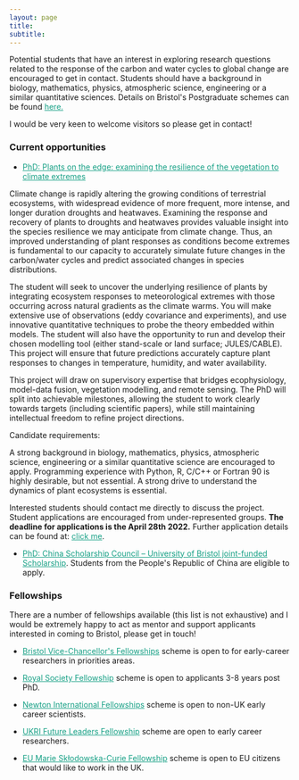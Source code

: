 ```yaml
---
layout: page
title:
subtitle:
---
```

Potential students that have an interest in exploring research questions related to the response of the carbon and water cycles to global change are  encouraged to get in contact. Students should have a background in biology, mathematics, physics, atmospheric science, engineering or a similar quantitative sciences. Details on Bristol's Postgraduate schemes can be found <a href="https://bristol.ac.uk/life-sciences/study/postgraduate/fundedstudentships//" style="color:#16a085">here.</a>

I would be very keen to welcome visitors so please get in contact!

### Current opportunities

- <a href="http://www.bristol.ac.uk/biology/courses/postgraduate/phdstudentships/" style="color:#16a085">PhD: Plants on the edge: examining the resilience of the vegetation to climate extremes</a>

Climate change is rapidly altering the growing conditions of terrestrial ecosystems, with widespread evidence of more frequent, more intense, and longer duration droughts and heatwaves. Examining the response and recovery of plants to droughts and heatwaves provides valuable insight into the species resilience we may anticipate from climate change. Thus, an improved understanding of plant responses as conditions become extremes is fundamental to our capacity to accurately simulate future changes in the carbon/water cycles and predict associated changes in species distributions.

The student will seek to uncover the underlying resilience of plants by integrating ecosystem responses to meteorological extremes with those occurring across natural gradients as the climate warms. You will make extensive use of observations (eddy covariance and experiments), and use innovative quantitative techniques to probe the theory embedded within models. The student will also have the opportunity to run and develop their chosen modelling tool (either stand-scale or land surface; JULES/CABLE). This project will ensure that future predictions accurately capture plant responses to changes in temperature, humidity, and water availability.

This project will draw on supervisory expertise that bridges ecophysiology, model-data fusion, vegetation modelling, and remote sensing. The PhD will split into achievable milestones, allowing the student to work clearly towards targets (including scientific papers), while still maintaining intellectual freedom to refine project directions.

Candidate requirements:

A strong background in biology, mathematics, physics, atmospheric science, engineering or a similar quantitative science are encouraged to apply. Programming experience with Python, R, C/C++ or Fortran 90 is highly desirable, but not essential. A strong drive to understand the dynamics of plant ecosystems is essential.

Interested students should contact me directly to discuss the project. Student applications are encouraged from under-represented groups. <b>The deadline for applications is the April 28th 2022.</b> Further application details can be found at: <a href="https://bristol.ac.uk/life-sciences/study/postgraduate/intphdstudentships/" style="color:#16a085">click me</a>.


<!--
- <a href="https://www.findaphd.com/phds/project/ecophysiology-of-inga-a-key-revolutionary-genus-in-tropical-forest-restoration-nerc-gw4-dtp-phd-studentship-for-2022-entry-phd-in-geography/?p135264" style="color:#16a085">Ecophysiology of Inga: a key revolutionary genus in tropical forest restoration</a>. PhD supervised at Exeter University by Lina Mercado.
-->

- <a href="https://www.bristol.ac.uk/students/support/finances/scholarships/china-scholarship-council/" style="color:#16a085">PhD: China Scholarship Council – University of Bristol joint-funded Scholarship</a>. Students from the People's Republic of China are eligible to apply.

### Fellowships

There are a number of fellowships available (this list is not exhaustive) and I would be extremely happy to act as mentor and support applicants interested in coming to Bristol, please get in touch!

- <a href="https://www.bristol.ac.uk/vc-fellows/" style="color:#16a085">Bristol Vice-Chancellor's Fellowships</a> scheme is open to for early-career researchers in priorities areas.

- <a href="https://royalsociety.org/grants-schemes-awards/grants/university-research/" style="color:#16a085">Royal Society Fellowship</a> scheme is open to applicants 3-8 years post PhD.

- <a href="https://royalsociety.org/grants-schemes-awards/grants/newton-international/" style="color:#16a085">Newton International Fellowships</a> scheme is open to non-UK early career scientists.

- <a href="https://www.ukri.org/what-we-offer/developing-people-and-skills/future-leaders-fellowships/" style="color:#16a085">UKRI Future Leaders Fellowship</a> scheme are open to early career researchers.

- <a href="https://www.bristol.ac.uk/vc-fellows/" style="color:#16a085">EU Marie Skłodowska-Curie Fellowship</a> scheme is open to EU citizens that would like to work in the UK.



<!-- Global site tag (gtag.js) - Google Analytics -->
<script async src="https://www.googletagmanager.com/gtag/js?id=UA-45662310-1"></script>
<script>
  window.dataLayer = window.dataLayer || [];
  function gtag(){dataLayer.push(arguments);}
  gtag('js', new Date());

  gtag('config', 'UA-45662310-1');
</script>
